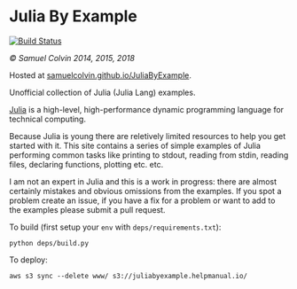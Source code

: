 Julia By Example
================

[![Build Status](https://travis-ci.org/samuelcolvin/JuliaByExample.svg?branch=master)](https://travis-ci.org/samuelcolvin/JuliaByExample)

*&copy; Samuel Colvin 2014, 2015, 2018*

Hosted at [samuelcolvin.github.io/JuliaByExample](http://samuelcolvin.github.io/JuliaByExample/).

Unofficial collection of Julia (Julia Lang) examples.

[Julia](http://www.julialang.org) is a high-level, high-performance dynamic programming language for technical computing.

Because Julia is young there are reletively limited resources to help you get started with it. This site contains a
series of simple examples of Julia performing common tasks like printing to stdout, reading from stdin, reading files,
declaring functions, plotting etc. etc.

I am not an expert in Julia and this is a work in progress: there are almost certainly mistakes and obvious omissions
from the examples. If you spot a problem create an issue, if you have a fix for a problem or want to add to the
examples please submit a pull request.

To build (first setup your `env` with `deps/requirements.txt`):

    python deps/build.py

To deploy:

    aws s3 sync --delete www/ s3://juliabyexample.helpmanual.io/
